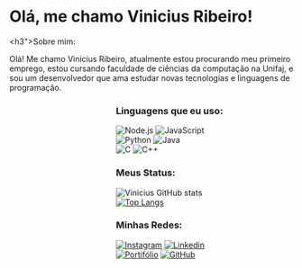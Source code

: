 <h1> Olá, me chamo Vinicius Ribeiro!</h1>

<h3">Sobre mim: </h3>
<p>
Olá! Me chamo Vinicius Ribeiro, atualmente estou procurando meu primeiro emprego, estou cursando faculdade de ciências da computação na Unifaj, e sou um desenvolvedor que ama estudar novas tecnologias e linguagens de programação.
</p>

<div style="margin-left: 5cm;">

<h3>Linguagens que eu uso:</h3>

![Node.js](https://img.shields.io/badge/Node.js-43853D?style=for-the-badge&logo=node.js&logoColor=white) 
![JavaScript](https://img.shields.io/badge/JavaScript-F7DF1E?style=for-the-badge&logo=javascript&logoColor=black) <br>
![Python](https://img.shields.io/badge/Python-14354C?style=for-the-badge&logo=python&logoColor=white) 
![Java](https://img.shields.io/badge/Java-ED8B00?style=for-the-badge&logo=openjdk&logoColor=white) <br>
![C](https://img.shields.io/badge/C-00599C?style=for-the-badge&logo=c&logoColor=white) ![C++](https://img.shields.io/badge/C++-00599C?style=for-the-badge&logo=c++&logoColor=white)

<h3>Meus Status:</h3>

![Vinicius GitHub stats](https://github-readme-stats.vercel.app/api?username=ViniciusRib1&show_icons=true&theme=radical) <br>
[![Top Langs](https://github-readme-stats.vercel.app/api/top-langs/?username=ViniciusRib1)](https://github.com/ViniciusRib1)

<h3>Minhas Redes:</h3>

[![Instagram](https://img.shields.io/badge/Instagram-E4405F?style=for-the-badge&logo=instagram&logoColor=white)](https://www.instagram.com/vinirib01/)
[![Linkedin](https://img.shields.io/badge/LinkedIn-0077B5?style=for-the-badge&logo=linkedin&logoColor=white)](https://www.linkedin.com/in/vinicius-ribeiro-9a2452267/) <br>
[![Portifólio](https://img.shields.io/badge/Blogger-FF5722?style=for-the-badge&logo=blogger&logoColor=white)](https://viniciusrib1.github.io/Portfolio/index.html)
[![GitHub](https://img.shields.io/badge/GitHub-100000?style=for-the-badge&logo=github&logoColor=white)](https://github.com/ViniciusRib1)

</div>
